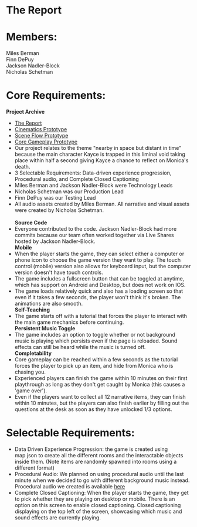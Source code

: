 # The Report  

# Members:  
Miles Berman  
Finn DePuy  
Jackson Nadler-Block  
Nicholas Schetman    
  
# Core Requirements:   

  **Project Archive**   
- [The Report](https://finndepuy.github.io/The-Report/)    
- [Cinematics Prototype](https://mbermanucsc.github.io/finalPrototypes/cinematics/)    
- [Scene Flow Prototype](https://mbermanucsc.github.io/finalPrototypes/sceneFlow/)   
- [Core Gameplay Prototype](https://mbermanucsc.github.io/finalPrototypes/coreGameplay/)     
- Our project relates to the theme "nearby in space but distant in time" because the main character Kayce is trapped in this liminal void taking place within half a second giving Kayce a chance to reflect on Monica's death.  
- 3 Selectable Requirements: Data-driven experience progression, Procedural audio, and Complete Closed Captioning  
- Miles Berman and Jackson Nadler-Block were Technology Leads  
- Nicholas Schetman was our Production Lead  
- Finn DePuy was our Testing Lead  
- All audio assets created by Miles Berman. All narrative and visual assets were created by Nicholas Schetman.  
  **<br/>Source Code**  
- Everyone contributed to the code. Jackson Nadler-Block had more commits because our team often worked together via Live Shares hosted by Jackson Nadler-Block.    
**Mobile**  
- When the player starts the game, they can select either a computer or phone icon to choose the game version they want to play. The touch control (mobile) version also allows for keyboard input, but the computer version doesn't have touch controls.  
- The game includes a fullscreen button that can be toggled at anytime, which has support on Android and Desktop, but does not work on IOS.  
- The game loads relatively quick and also has a loading screen so that even if it takes a few seconds, the player won't think it's broken. The animations are also smooth.    
**Self-Teaching**  
-  The game starts off with a tutorial that forces the player to interact with the main game mechanics before continuing.    
**Persistent Music Toggle**  
- The game includes an option to toggle whether or not background music is playing which persists even if the page is reloaded. Sound effects can still be heard while the music is turned off.    
**Completability**  
- Core gameplay can be reached within a few seconds as the tutorial forces the player to pick up an item, and hide from Monica who is chasing you.  
- Experienced players can finish the game within 10 minutes on their first playthrough as long as they don't get caught by Monica (this causes a 'game over').  
- Even if the players want to collect all 12 narrative items, they can finish within 10 minutes, but the players can also finish earlier by filling out the questions at the desk as soon as they have unlocked 1/3 options. 



# Selectable Requirements:  
- Data Driven Experience Progression: the game is created using map.json to create all the different rooms and the interactable objects inside them. (Note items are randomly spawned into rooms using a different format)  
- Procedural Audio: We planned on using procedural audio until the last minute when we decided to go with different background music instead. Procedural audio we created is available [here](https://github.com/mbermanUCSC/finalMusicDemo)  
- Complete Closed Captioning: When the player starts the game, they get to pick whether they are playing on desktop or mobile. There is an option on this screen to enable closed captioning. Closed captioning displaying on the top left of the screen, showcasing which music and sound effects are currently playing.

